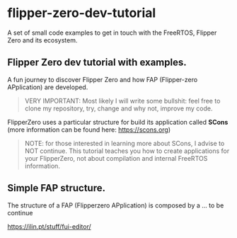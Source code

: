 # flipper-zero-dev-tutorial
A set of small code examples to get in touch with the FreeRTOS, Flipper Zero and its ecosystem.

## Flipper Zero dev tutorial with examples.
A fun journey to discover Flipper Zero and how FAP (Flipper-zero APplication) are developed.

> VERY IMPORTANT:
> Most likely I will write some bullshit: feel free to clone my repository, try, change and why not, improve my code.

FlipperZero uses a particular structure for build its application called **SCons** (more information can be found here: https://scons.org)

>   NOTE: for those interested in learning more about SCons, I advise to NOT continue. This tutorial teaches you how to create applications for your FlipperZero, not about compilation and internal FreeRTOS information.

## Simple FAP structure.
The structure of a FAP (Flipperzero APplication) is composed by a  ... to be continue

https://ilin.pt/stuff/fui-editor/

